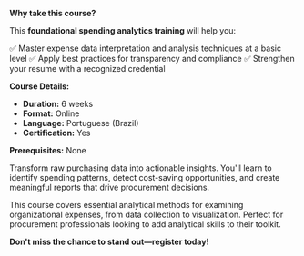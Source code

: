 **Why take this course?**

This **foundational spending analytics training** will help you:

✅ Master expense data interpretation and analysis techniques at a basic level
✅ Apply best practices for transparency and compliance
✅ Strengthen your resume with a recognized credential

**Course Details:**
- **Duration:** 6 weeks
- **Format:** Online
- **Language:** Portuguese (Brazil)
- **Certification:** Yes

**Prerequisites:**
None

Transform raw purchasing data into actionable insights. You'll learn to identify spending patterns, detect cost-saving opportunities, and create meaningful reports that drive procurement decisions.

This course covers essential analytical methods for examining organizational expenses, from data collection to visualization. Perfect for procurement professionals looking to add analytical skills to their toolkit.

**Don't miss the chance to stand out—register today!**